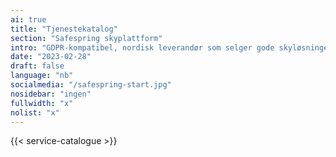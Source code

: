 ```yaml
---
ai: true
title: "Tjenestekatalog"
section: "Safespring skyplattform"
intro: "GDPR-kompatibel, nordisk leverandør som selger gode skyløsninger, ikke data."
date: "2023-02-28"
draft: false
language: "nb"
socialmedia: "/safespring-start.jpg"
nosidebar: "ingen"
fullwidth: "x"
nolist: "x"
---
```

{{< service-catalogue >}}

<!--
| Tjenestenivåer              | Basic | Business | Enterprise |
|------------------------------|:-------:|:----------:|:------------:|
| Tilgjengelighet             | X     | X        | X          |
| Responstid                  | X     | X        | X          |
| Løsningstid                 | X     | X        | X          |

| IaaS-tilgang                | Basic | Business | Enterprise |
|------------------------------|:-------:|:----------:|:------------:|
| Offentlig sky               | X     | X        | X          |
| Etterlevelses-sky           | X     | X        | X          |
| Privat sky                  | X     | X        | X          |

| Supporttilgang              | Basic | Business | Enterprise |
|------------------------------|:-------:|:----------:|:------------:|
| Driftsinformasjon           | X     | X        | X          |
| Etterlevelse: X             | X     | X        | X          |
| Veiledende dokumentasjon    | X     | X        | X          |
| Arkitekturstøtte            | X     | X        | X          |
| Generell veiledning         | X     | X        | X          |
| Støttekanaler               | X     | X        | X          |
| Bemannet i kontortid (CET)  | X     | X        | X          |
| Kundeteam                   | X     | X        | X          |
| Garanterte støttespråk      | X     | X        | X          |

| Tilleggsfordeler            | Basic | Business | Enterprise |
|------------------------------|:-------:|:----------:|:------------:|
| Onboarding-prosess          | X     | X        | X          |
| Gjennomgang av skymiljø     | X     | X        | X          |

| Styring                     | Basic | Business | Enterprise |
|------------------------------|:-------:|:----------:|:------------:|
| Vedlikeholdsnyheter         | X     | X        | X          |
| Samarbeidsfora              | X     | X        | X          |
| Pris                        | X     | X        | X          |
-->